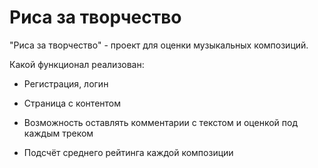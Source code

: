 # Риса за творчество

"Риса за творчество" - проект для оценки музыкальных композиций.

Какой функционал реализован:

* Регистрация, логин

* Страница с контентом

* Возможность оставлять комментарии с текстом и оценкой под каждым треком

* Подсчёт среднего рейтинга каждой композиции
